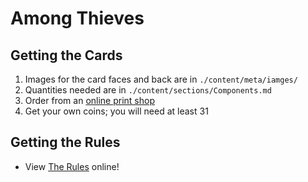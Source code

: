 # Among Thieves

## Getting the Cards
1. Images for the card faces and back are in `./content/meta/iamges/`
2. Quantities needed are in `./content/sections/Components.md`
3. Order from an [online print shop](https://www.makeplayingcards.com/design/custom-blank-card.html)
4. Get your own coins; you will need at least 31

## Getting the Rules
- View [The Rules](https://harleydutton.github.io/among-thieves) online!

